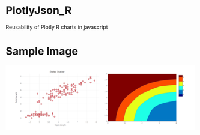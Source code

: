 # PlotlyJson_R
Reusability of Plotly R charts in javascript

# Sample Image
![sample iamge](./image/browser_image.png)
